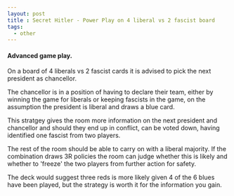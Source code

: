 ```yaml
---
layout: post
title : Secret Hitler - Power Play on 4 liberal vs 2 fascist board
tags:
  - other
---
```


#### Advanced game play.

On a board of 4 liberals vs 2 fascist cards it is advised to pick the next president as chancellor.

The chancellor is in a position of having to declare their team, either by winning the game for liberals or keeping fascists in the game, on the assumption the president is liberal and draws a blue card.

This stratgey gives the room more information on the next president and chancellor and should they end up in conflict, can be voted down, having identified one fascist from two players. 

The rest of the room should be able to carry on with a liberal majority. 
If the combination draws 3R policies the room can judge whether this is likely and whether to 'freeze' the two players from further action for safety.

The deck would suggest three reds is more likely given 4 of the 6 blues have been played, but the strategy is worth it for the information you gain.

